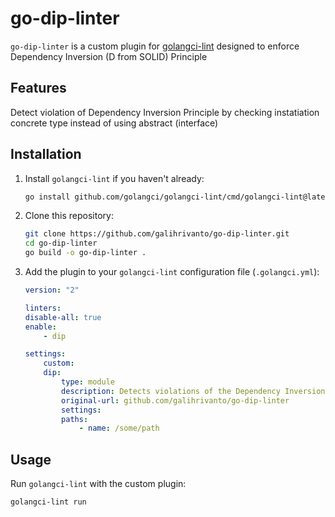 # go-dip-linter

`go-dip-linter` is a custom plugin for [golangci-lint](https://golangci-lint.run/) designed to enforce Dependency Inversion (D from SOLID) Principle

## Features

Detect violation of Dependency Inversion Principle by checking instatiation concrete type instead of using abstract (interface) 

## Installation

1. Install `golangci-lint` if you haven't already:

    ```bash
    go install github.com/golangci/golangci-lint/cmd/golangci-lint@latest
    ```

2. Clone this repository:

    ```bash
    git clone https://github.com/galihrivanto/go-dip-linter.git
    cd go-dip-linter
    go build -o go-dip-linter .
    ```

3. Add the plugin to your `golangci-lint` configuration file (`.golangci.yml`):

    ```yaml
    version: "2"

    linters:
    disable-all: true
    enable:
        - dip

    settings:
        custom:
        dip:
            type: module
            description: Detects violations of the Dependency Inversion Principle`.
            original-url: github.com/galihrivanto/go-dip-linter
            settings:
            paths:
                - name: /some/path
    ```

## Usage

Run `golangci-lint` with the custom plugin:

```bash
golangci-lint run
```